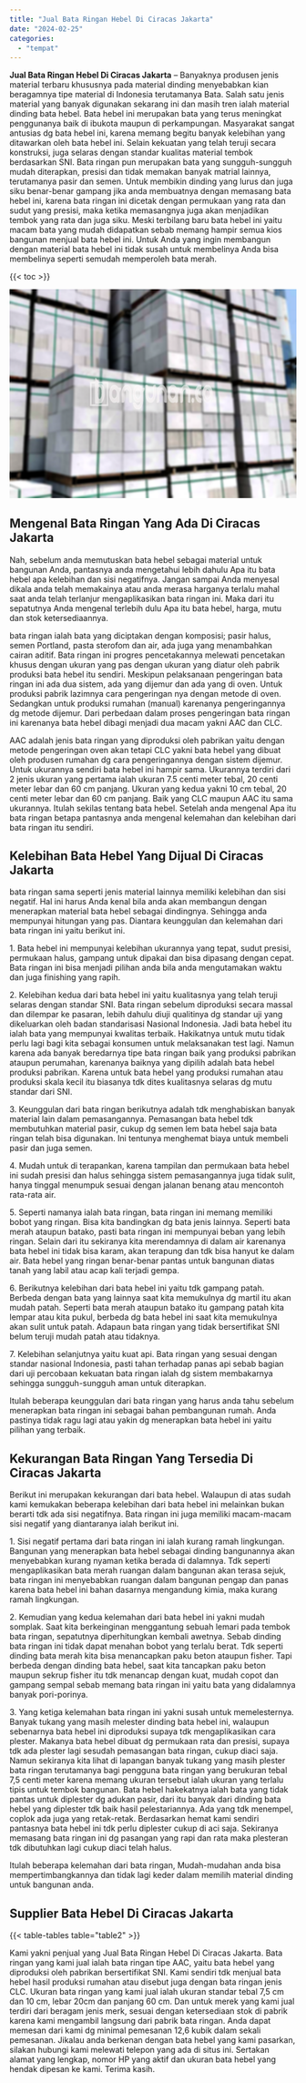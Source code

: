 ```yaml
---
title: "Jual Bata Ringan Hebel Di Ciracas Jakarta"
date: "2024-02-25"
categories: 
  - "tempat"
---
```


**Jual Bata Ringan Hebel Di Ciracas Jakarta** – Banyaknya produsen jenis material terbaru khususnya pada material dinding menyebabkan kian beragamnya tipe material di Indonesia terutamanya Bata. Salah satu jenis material yang banyak digunakan sekarang ini dan masih tren ialah material dinding bata hebel. Bata hebel ini merupakan bata yang terus meningkat penggunanya baik di ibukota maupun di perkampungan. Masyarakat sangat antusias dg bata hebel ini, karena memang begitu banyak kelebihan yang ditawarkan oleh bata hebel ini. Selain kekuatan yang telah teruji secara konstruksi, juga selaras dengan standar kualitas material tembok berdasarkan SNI. Bata ringan pun merupakan bata yang sungguh-sungguh mudah diterapkan, presisi dan tidak memakan banyak matrial lainnya, terutamanya pasir dan semen. Untuk membikin dinding yang lurus dan juga siku benar-benar gampang jika anda membuatnya dengan memasang bata hebel ini, karena bata ringan ini dicetak dengan permukaan yang rata dan sudut yang presisi, maka ketika memasangnya juga akan menjadikan tembok yang rata dan juga siku. Meski terbilang baru bata hebel ini yaitu macam bata yang mudah didapatkan sebab memang hampir semua kios bangunan menjual bata hebel ini. Untuk Anda yang ingin membangun dengan material bata hebel ini tidak susah untuk membelinya Anda bisa membelinya seperti semudah memperoleh bata merah.

{{< toc >}}

![Jual Bata Ringan Hebel Di Ciracas Jakarta](/images/jual-hebel-murah-31.png)

## Mengenal Bata Ringan Yang Ada Di Ciracas Jakarta

Nah, sebelum anda memutuskan bata hebel sebagai material untuk bangunan Anda, pantasnya anda mengetahui lebih dahulu Apa itu bata hebel apa kelebihan dan sisi negatifnya. Jangan sampai Anda menyesal dikala anda telah memakainya atau anda merasa harganya terlalu mahal saat anda telah terlanjur mengaplikasikan bata ringan ini. Maka dari itu sepatutnya Anda mengenal terlebih dulu Apa itu bata hebel, harga, mutu dan stok ketersediaannya.

bata ringan ialah bata yang diciptakan dengan komposisi; pasir halus, semen Portland, pasta sterofom dan air, ada juga yang menambahkan cairan aditif. Bata ringan ini progres pencetakannya melewati pencetakan khusus dengan ukuran yang pas dengan ukuran yang diatur oleh pabrik produksi bata hebel itu sendiri. Meskipun pelaksanaan pengeringan bata ringan ini ada dua sistem, ada yang dijemur dan ada yang di oven. Untuk produksi pabrik lazimnya cara pengeringan nya dengan metode di oven. Sedangkan untuk produksi rumahan (manual) karenanya pengeringannya dg metode dijemur. Dari perbedaan dalam proses pengeringan bata ringan ini karenanya bata hebel dibagi menjadi dua macam yakni AAC dan CLC.

AAC adalah jenis bata ringan yang diproduksi oleh pabrikan yaitu dengan metode pengeringan oven akan tetapi CLC yakni bata hebel yang dibuat oleh produsen rumahan dg cara pengeringannya dengan sistem dijemur. Untuk ukurannya sendiri bata hebel ini hampir sama. Ukurannya terdiri dari 2 jenis ukuran yang pertama ialah ukuran 7.5 centi meter tebal, 20 centi meter lebar dan 60 cm panjang. Ukuran yang kedua yakni 10 cm tebal, 20 centi meter lebar dan 60 cm panjang. Baik yang CLC maupun AAC itu sama ukurannya. Itulah sekilas tentang bata hebel. Setelah anda mengenal Apa itu bata ringan betapa pantasnya anda mengenal kelemahan dan kelebihan dari bata ringan itu sendiri.

## Kelebihan Bata Hebel Yang Dijual Di Ciracas Jakarta

bata ringan sama seperti jenis material lainnya memiliki kelebihan dan sisi negatif. Hal ini harus Anda kenal bila anda akan membangun dengan menerapkan material bata hebel sebagai dindingnya. Sehingga anda mempunyai hitungan yang pas. Diantara keunggulan dan kelemahan dari bata ringan ini yaitu berikut ini.

1\. Bata hebel ini mempunyai kelebihan ukurannya yang tepat, sudut presisi, permukaan halus, gampang untuk dipakai dan bisa dipasang dengan cepat. Bata ringan ini bisa menjadi pilihan anda bila anda mengutamakan waktu dan juga finishing yang rapih.

2\. Kelebihan kedua dari bata hebel ini yaitu kualitasnya yang telah teruji selaras dengan standar SNI. Bata ringan sebelum diproduksi secara massal dan dilempar ke pasaran, lebih dahulu diuji qualitinya dg standar uji yang dikeluarkan oleh badan standarisasi Nasional Indonesia. Jadi bata hebel itu ialah bata yang mempunyai kwalitas terbaik. Hakikatnya untuk mutu tidak perlu lagi bagi kita sebagai konsumen untuk melaksanakan test lagi. Namun karena ada banyak beredarnya tipe bata ringan baik yang produksi pabrikan ataupun perumahan, karenanya baiknya yang dipilih adalah bata hebel produksi pabrikan. Karena untuk bata hebel yang produksi rumahan atau produksi skala kecil itu biasanya tdk dites kualitasnya selaras dg mutu standar dari SNI.

3\. Keunggulan dari bata ringan berikutnya adalah tdk menghabiskan banyak material lain dalam pemasangannya. Pemasangan bata hebel tdk membutuhkan material pasir, cukup dg semen lem bata hebel saja bata ringan telah bisa digunakan. Ini tentunya menghemat biaya untuk membeli pasir dan juga semen.

4\. Mudah untuk di terapankan, karena tampilan dan permukaan bata hebel ini sudah presisi dan halus sehingga sistem pemasangannya juga tidak sulit, hanya tinggal menumpuk sesuai dengan jalanan benang atau mencontoh rata-rata air.

5\. Seperti namanya ialah bata ringan, bata ringan ini memang memiliki bobot yang ringan. Bisa kita bandingkan dg bata jenis lainnya. Seperti bata merah ataupun batako, pasti bata ringan ini mempunyai beban yang lebih ringan. Selain dari itu sekiranya kita merendamnya di dalam air karenanya bata hebel ini tidak bisa karam, akan terapung dan tdk bisa hanyut ke dalam air. Bata hebel yang ringan benar-benar pantas untuk bangunan diatas tanah yang labil atau acap kali terjadi gempa.

6\. Berikutnya kelebihan dari bata hebel ini yaitu tdk gampang patah. Berbeda dengan bata yang lainnya saat kita memukulnya dg martil itu akan mudah patah. Seperti bata merah ataupun batako itu gampang patah kita lempar atau kita pukul, berbeda dg bata hebel ini saat kita memukulnya akan sulit untuk patah. Adapaun bata ringan yang tidak bersertifikat SNI belum teruji mudah patah atau tidaknya.

7\. Kelebihan selanjutnya yaitu kuat api. Bata ringan yang sesuai dengan standar nasional Indonesia, pasti tahan terhadap panas api sebab bagian dari uji percobaan kekuatan bata ringan ialah dg sistem membakarnya sehingga sungguh-sungguh aman untuk diterapkan.

Itulah beberapa keunggulan dari bata ringan yang harus anda tahu sebelum menerapkan bata ringan ini sebagai bahan pembangunan rumah. Anda pastinya tidak ragu lagi atau yakin dg menerapkan bata hebel ini yaitu pilihan yang terbaik.

## Kekurangan Bata Ringan Yang Tersedia Di Ciracas Jakarta

Berikut ini merupakan kekurangan dari bata hebel. Walaupun di atas sudah kami kemukakan beberapa kelebihan dari bata hebel ini melainkan bukan berarti tdk ada sisi negatifnya. Bata ringan ini juga memiliki macam-macam sisi negatif yang diantaranya ialah berikut ini.

1\. Sisi negatif pertama dari bata ringan ini ialah kurang ramah lingkungan. Bangunan yang menerapkan bata hebel sebagai dinding bangunannya akan menyebabkan kurang nyaman ketika berada di dalamnya. Tdk seperti mengaplikasikan bata merah ruangan dalam bangunan akan terasa sejuk, bata ringan ini menyebabkan ruangan dalam bangunan pengap dan panas karena bata hebel ini bahan dasarnya mengandung kimia, maka kurang ramah lingkungan.

2\. Kemudian yang kedua kelemahan dari bata hebel ini yakni mudah somplak. Saat kita berkeinginan menggantung sebuah lemari pada tembok bata ringan, sepatutnya diperhitungkan kembali awetnya. Sebab dinding bata ringan ini tidak dapat menahan bobot yang terlalu berat. Tdk seperti dinding bata merah kita bisa menancapkan paku beton ataupun fisher. Tapi berbeda dengan dinding bata hebel, saat kita tancapkan paku beton maupun sekrup fisher itu tdk menancap dengan kuat, mudah copot dan gampang sempal sebab memang bata ringan ini yaitu bata yang didalamnya banyak pori-porinya.

3\. Yang ketiga kelemahan bata ringan ini yakni susah untuk memelesternya. Banyak tukang yang masih melester dinding bata hebel ini, walaupun sebenarnya bata hebel ini diproduksi supaya tdk mengaplikasikan cara plester. Makanya bata hebel dibuat dg permukaan rata dan presisi, supaya tdk ada plester lagi sesudah pemasangan bata ringan, cukup diaci saja. Namun sekiranya kita lihat di lapangan banyak tukang yang masih plester bata ringan terutamanya bagi pengguna bata ringan yang berukuran tebal 7,5 centi meter karena memang ukuran tersebut ialah ukuran yang terlalu tipis untuk tembok bangunan. Bata hebel hakekatnya ialah bata yang tidak pantas untuk diplester dg adukan pasir, dari itu banyak dari dinding bata hebel yang diplester tdk baik hasil pelestariannya. Ada yang tdk menempel, coplok ada juga yang retak-retak. Berdasarkan hemat kami sendiri pantasnya bata hebel ini tdk perlu diplester cukup di aci saja. Sekiranya memasang bata ringan ini dg pasangan yang rapi dan rata maka plesteran tdk dibutuhkan lagi cukup diaci telah halus.

Itulah beberapa kelemahan dari bata ringan, Mudah-mudahan anda bisa mempertimbangkannya dan tidak lagi keder dalam memilih material dinding untuk bangunan anda.

## Supplier Bata Hebel Di Ciracas Jakarta

{{< table-tables table="table2" >}}

Kami yakni penjual yang Jual Bata Ringan Hebel Di Ciracas Jakarta. Bata ringan yang kami jual ialah bata ringan tipe AAC, yaitu bata hebel yang diproduksi oleh pabrikan bersertifikat SNI. Kami sendiri tdk menjual bata hebel hasil produksi rumahan atau disebut juga dengan bata ringan jenis CLC. Ukuran bata ringan yang kami jual ialah ukuran standar tebal 7,5 cm dan 10 cm, lebar 20cm dan panjang 60 cm. Dan untuk merek yang kami jual terdiri dari beragam jenis merk, sesuai dengan ketersediaan stok di pabrik karena kami mengambil langsung dari pabrik bata ringan. Anda dapat memesan dari kami dg minimal pemesanan 12,6 kubik dalam sekali pemesanan. Jikalau anda berkenan dengan bata hebel yang kami pasarkan, silakan hubungi kami melewati telepon yang ada di situs ini. Sertakan alamat yang lengkap, nomor HP yang aktif dan ukuran bata hebel yang hendak dipesan ke kami. Terima kasih.
